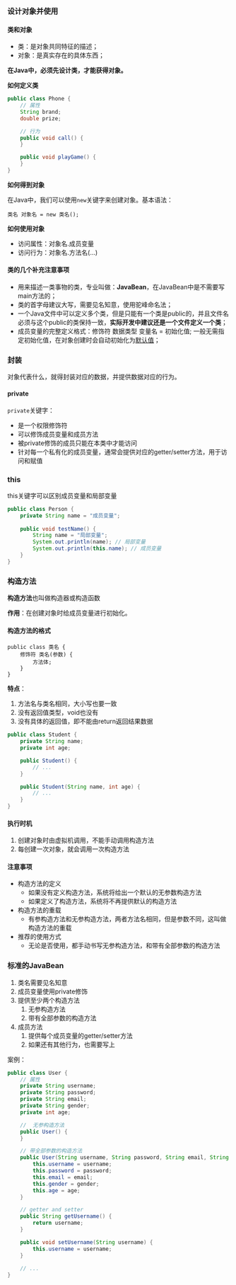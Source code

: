 ### 设计对象并使用

#### 类和对象

- 类：是对象共同特征的描述；
- 对象：是真实存在的具体东西；

**在Java中，必须先设计类，才能获得对象。**

**如何定义类**

```java
public class Phone {
    // 属性
    String brand;
    double prize;

    // 行为
    public void call() {
    }

    public void playGame() {
    }
}
```

**如何得到对象**

在Java中，我们可以使用`new`关键字来创建对象。基本语法：

```text
类名 对象名 = new 类名();
```

**如何使用对象**

- 访问属性：对象名.成员变量
- 访问行为：对象名.方法名(...)
#### 类的几个补充注意事项

- 用来描述一类事物的类，专业叫做：**JavaBean**，在JavaBean中是不需要写main方法的；
- 类的首字母建议大写，需要见名知意，使用驼峰命名法；
- 一个Java文件中可以定义多个类，但是只能有一个类是public的，并且文件名必须与这个public的类保持一致，**实际开发中建议还是一个文件定义一个类**；
- 成员变量的完整定义格式：修饰符 数据类型 变量名 = 初始化值; 一般无需指定初始化值，在对象创建时会自动初始化为[默认值](../02-fundamentals/04_基本数据类型.md)；

### 封装

对象代表什么，就得封装对应的数据，并提供数据对应的行为。

#### private

`private`关键字：

- 是一个权限修饰符
- 可以修饰成员变量和成员方法
- 被private修饰的成员只能在本类中才能访问
- 针对每一个私有化的成员变量，通常会提供对应的getter/setter方法，用于访问和赋值

### this

this关键字可以区别成员变量和局部变量

```java
public class Person {  
    private String name = "成员变量";  
  
    public void testName() {  
        String name = "局部变量";  
        System.out.println(name); // 局部变量  
        System.out.println(this.name); // 成员变量  
    }  
}
```

### 构造方法

**构造方法**也叫做构造器或构造函数

**作用**：在创建对象时给成员变量进行初始化。

#### 构造方法的格式

```text
public class 类名 {
	修饰符 类名(参数) {
		方法体;
	}
}
```

**特点**：

1. 方法名与类名相同，大小写也要一致
2. 没有返回值类型，void也没有
3. 没有具体的返回值，即不能由return返回结果数据

```java
public class Student {
    private String name;
    private int age;

    public Student() {
        // ...
    }

    public Student(String name, int age) {
        // ...
    }
}
```

#### 执行时机

1. 创建对象时由虚拟机调用，不能手动调用构造方法
2. 每创建一次对象，就会调用一次构造方法

#### 注意事项

- 构造方法的定义
	- 如果没有定义构造方法，系统将给出一个默认的无参数构造方法
	- 如果定义了构造方法，系统将不再提供默认的构造方法
- 构造方法的重载
	- 有参构造方法和无参构造方法，两者方法名相同，但是参数不同，这叫做构造方法的重载
- 推荐的使用方式
	- 无论是否使用，都手动书写无参构造方法，和带有全部参数的构造方法

### 标准的JavaBean

1. 类名需要见名知意
2. 成员变量使用private修饰
3. 提供至少两个构造方法
	1. 无参构造方法
	2. 带有全部参数的构造方法
4. 成员方法
	1. 提供每个成员变量的getter/setter方法
	2. 如果还有其他行为，也需要写上

案例：

```java
public class User {
    // 属性
    private String username;
    private String password;
    private String email;
    private String gender;
    private int age;

    //  无参构造方法
    public User() {
    }

    // 带全部参数的构造方法
    public User(String username, String password, String email, String gender, int age) {
        this.username = username;
        this.password = password;
        this.email = email;
        this.gender = gender;
        this.age = age;
    }

    // getter and setter
    public String getUsername() {
        return username;
    }

    public void setUsername(String username) {
        this.username = username;
    }
    
    // ...
}
```